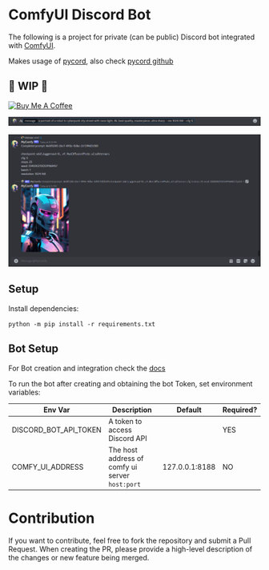 # ComfyUI Discord Bot

The following is a project for private (can be public) Discord bot integrated with [ComfyUI](https://github.com/comfyanonymous/ComfyUI).

Makes usage of [pycord](https://guide.pycord.dev/installation), also check [pycord github](https://github.com/Pycord-Development/pycord/)

## 🚦 WIP 🚦

<a href="https://www.buymeacoffee.com/stavsapq" target="_blank"><img src="https://cdn.buymeacoffee.com/buttons/default-orange.png" alt="Buy Me A Coffee" height="30" width="150"></a>

![pic](.meta/prompt.png)

![pic](.meta/screenshot.png)

## Setup

Install dependencies:

```shell
python -m pip install -r requirements.txt
```

## Bot Setup

For Bot creation and integration check the [docs](Docs/BotSetup.md)

To run the bot after creating and obtaining the bot Token, set environment variables:


| Env Var | Description                                     | Default        | Required? |
|---------|-------------------------------------------------|----------------|-----------|
| DISCORD_BOT_API_TOKEN  | A token to access Discord API                   |                | YES     |
| COMFY_UI_ADDRESS | The host address of comfy ui server `host:port` | 127.0.0.1:8188 | NO      |

# Contribution

If you want to contribute, feel free to fork the repository and submit a Pull Request. When creating the PR, please provide a high-level description of the changes or new feature being merged.